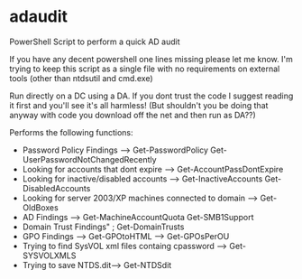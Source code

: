 # adaudit
PowerShell Script to perform a quick AD audit

If you have any decent powershell one lines missing please let me know. I'm trying to keep this script as a single file with no requirements on external tools (other than ntdsutil and cmd.exe)

Run directly on a DC using a DA. If you dont trust the code I suggest reading it first and you'll see it's all harmless! (But shouldn't you be doing that anyway with code you download off the net and then run as DA??)

Performs the following functions:
* Password Policy Findings --> Get-PasswordPolicy Get-UserPasswordNotChangedRecently
* Looking for accounts that dont expire --> Get-AccountPassDontExpire
* Looking for inactive/disabled accounts --> Get-InactiveAccounts Get-DisabledAccounts
* Looking for server 2003/XP machines connected to domain --> Get-OldBoxes
* AD Findings --> Get-MachineAccountQuota Get-SMB1Support
* Domain Trust Findings" ; Get-DomainTrusts
* GPO Findings --> Get-GPOtoHTML --> Get-GPOsPerOU
* Trying to find SysVOL xml files containg cpassword --> Get-SYSVOLXMLS
* Trying to save NTDS.dit--> Get-NTDSdit
